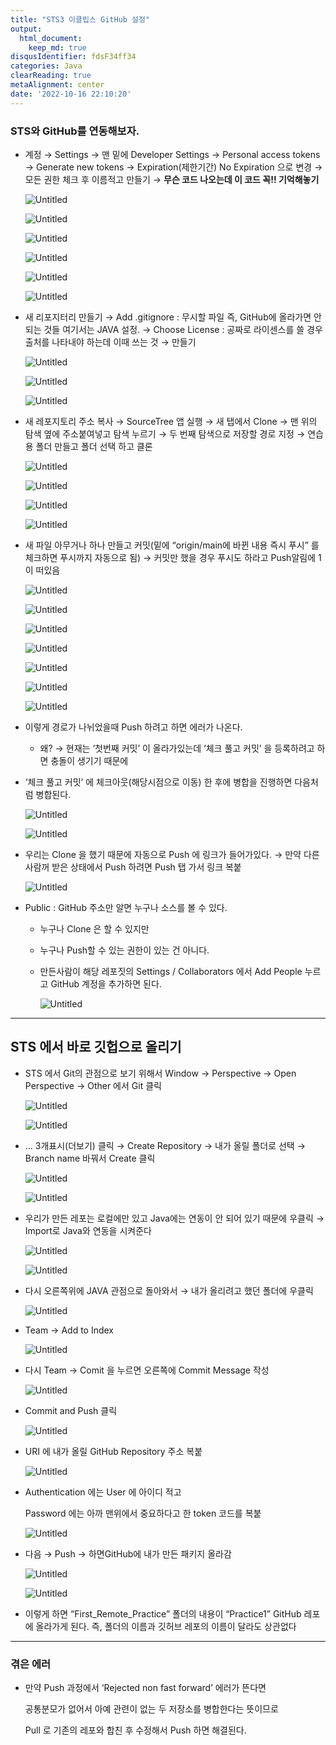```yaml
---
title: "STS3 이클립스 GitHub 설정"
output:
  html_document:
    keep_md: true
disqusIdentifier: fdsF34ff34
categories: Java
clearReading: true
metaAlignment: center
date: '2022-10-16 22:10:20'
---
```


### STS와 GitHub를 연동해보자.
<!-- excerpt -->

- 계정 → Settings → 맨 밑에 Developer Settings → Personal access tokens → Generate new tokens → Expiration(제한기간) No Expiration 으로 변경 → 모든 권한 체크 후 이름적고 만들기 → **무슨 코드 나오는데 이 코드 꼭!! 기억해놓기**
    
    ![Untitled](/images/STS3_Github/Untitled.png)
    
    ![Untitled](/images/STS3_Github/Untitled%201.png)
    
    ![Untitled](/images/STS3_Github/Untitled%202.png)
    
    ![Untitled](/images/STS3_Github/Untitled%203.png)
    
    ![Untitled](/images/STS3_Github/Untitled%204.png)
    
    ![Untitled](/images/STS3_Github/Untitled%205.png)
    
- 새 리포지터리 만들기 → Add .gitignore : 무시할 파일 즉, GitHub에 올라가면 안되는 것들 여기서는 JAVA 설정. → Choose License : 공짜로 라이센스를 쓸 경우 출처를 나타내야 하는데 이때 쓰는 것 → 만들기
    
    ![Untitled](/images/STS3_Github/Untitled%206.png)
    
    ![Untitled](/images/STS3_Github/Untitled%207.png)
    
    ![Untitled](/images/STS3_Github/Untitled%208.png)
    

- 새 레포지토리 주소 복사 → SourceTree 앱 실행 → 새 탭에서 Clone → 맨 위의 탐색 옆에 주소붙여넣고 탐색 누르기 → 두 번째 탐색으로 저장할 경로 지정 → 연습용 폴더 만들고 폴더 선택 하고 클론
    
    ![Untitled](/images/STS3_Github/Untitled%209.png)
    
    ![Untitled](/images/STS3_Github/Untitled%2010.png)
    
    ![Untitled](/images/STS3_Github/Untitled%2011.png)
    
    ![Untitled](/images/STS3_Github/Untitled%2012.png)
    
- 새 파일 아무거나 하나 만들고 커밋(밑에 “origin/main에 바뀐 내용 즉시 푸시” 를 체크하면 푸시까지 자동으로 됨) → 커밋만 했을 경우 푸시도 하라고 Push알림에 1이 떠있음
    
    ![Untitled](/images/STS3_Github/Untitled%2013.png)
    
    ![Untitled](/images/STS3_Github/Untitled%2014.png)
    
    ![Untitled](/images/STS3_Github/Untitled%2015.png)
    
    ![Untitled](/images/STS3_Github/Untitled%2016.png)
    
    ![Untitled](/images/STS3_Github/Untitled%2017.png)
    
    ![Untitled](/images/STS3_Github/Untitled%2018.png)
    
    ![Untitled](/images/STS3_Github/Untitled%2019.png)
    
- 이렇게 경로가 나뉘었을때 Push 하려고 하면 에러가 나온다.
    - 왜? → 현재는 ‘첫번째 커밋’ 이 올라가있는데 ‘체크 풀고 커밋’ 을 등록하려고 하면 충돌이 생기기 때문에
- ‘체크 풀고 커밋’ 에 체크아웃(해당시점으로 이동) 한 후에 병합을 진행하면 다음처럼 병합된다.
    
    ![Untitled](/images/STS3_Github/Untitled%2020.png)
    
    ![Untitled](/images/STS3_Github/Untitled%2021.png)
    
- 우리는 Clone 을 했기 때문에 자동으로 Push 에 링크가 들어가있다. → 만약 다른 사람꺼 받은 상태에서 Push 하려면 Push 탭 가서 링크 복붙
    
    ![Untitled](/images/STS3_Github/Untitled%2022.png)
    

- Public : GitHub 주소만 알면 누구나 소스를 볼 수 있다.
    - 누구나 Clone 은 할 수 있지만
    - 누구나 Push할 수 있는 권한이 있는 건 아니다.
    - 만든사람이 해당 레포짓의 Settings / Collaborators 에서 Add People 누르고 GitHub 계정을 추가하면 된다.
        
        ![Untitled](/images/STS3_Github/Untitled%2023.png)
        
    

---

## STS 에서 바로 깃헙으로 올리기

- STS 에서 Git의 관점으로 보기 위해서 Window → Perspective → Open Perspective → Other 에서 Git 클릭
    
    ![Untitled](/images/STS3_Github/Untitled%2024.png)
    
    ![Untitled](/images/STS3_Github/Untitled%2025.png)
    
- … 3개표시(더보기) 클릭 → Create Repository → 내가 올릴 폴더로 선택 → Branch name 바꿔서 Create 클릭
    
    ![Untitled](/images/STS3_Github/Untitled%2026.png)
    
    ![Untitled](/images/STS3_Github/Untitled%2027.png)
    

- 우리가 만든 레포는 로컬에만 있고 Java에는 연동이 안 되어 있기 때문에 우클릭 → Import로 Java와 연동을 시켜준다
    
    ![Untitled](/images/STS3_Github/Untitled%2028.png)
    
    ![Untitled](/images/STS3_Github/Untitled%2029.png)
    
- 다시 오른쪽위에 JAVA 관점으로 돌아와서 → 내가 올리려고 했던 폴더에 우클릭
    
    ![Untitled](/images/STS3_Github/Untitled%2030.png)
    

- Team → Add to Index
    
    ![Untitled](/images/STS3_Github/Untitled%2031.png)
    

- 다시 Team → Comit 을 누르면 오른쪽에 Commit Message 작성
    
    ![Untitled](/images/STS3_Github/Untitled%2032.png)
    
- Commit and Push 클릭
    
    ![Untitled](/images/STS3_Github/Untitled%2033.png)
    

- URI 에 내가 올릴 GitHub Repository 주소 복붙
    
    ![Untitled](/images/STS3_Github/Untitled%2034.png)
    

- Authentication 에는 User 에 아이디 적고
    
    Password 에는 아까 맨위에서 중요하다고 한 token 코드를 복붙 
    
    ![Untitled](/images/STS3_Github/Untitled%2035.png)
    

- 다음 → Push → 하면GitHub에 내가 만든 패키지 올라감
    
    ![Untitled](/images/STS3_Github/Untitled%2036.png)
    
    ![Untitled](/images/STS3_Github/Untitled%2037.png)
    
- 이렇게 하면 “First_Remote_Practice” 폴더의 내용이 “Practice1” GitHub 레포에 올라가게 된다. 즉, 폴더의 이름과 깃허브 레포의 이름이 달라도 상관없다
    
    

---

### 겪은 에러

- 만약 Push 과정에서 ‘Rejected non fast forward’ 에러가 뜬다면
    
    공통분모가 없어서 아예 관련이 없는 두 저장소를 병합한다는 뜻이므로
    
    Pull 로 기존의 레포와 합친 후 수정해서 Push 하면 해결된다.